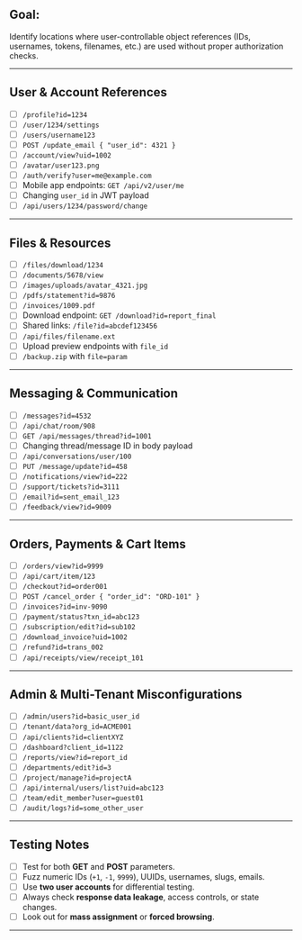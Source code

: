 
## Goal:
Identify locations where user-controllable object references (IDs, usernames, tokens, filenames, etc.) are used without proper authorization checks.

---

## User & Account References
- [ ] `/profile?id=1234`
- [ ] `/user/1234/settings`
- [ ] `/users/username123`
- [ ] `POST /update_email { "user_id": 4321 }`
- [ ] `/account/view?uid=1002`
- [ ] `/avatar/user123.png`
- [ ] `/auth/verify?user=me@example.com`
- [ ] Mobile app endpoints: `GET /api/v2/user/me`
- [ ] Changing `user_id` in JWT payload
- [ ] `/api/users/1234/password/change`

---

## Files & Resources
- [ ] `/files/download/1234`
- [ ] `/documents/5678/view`
- [ ] `/images/uploads/avatar_4321.jpg`
- [ ] `/pdfs/statement?id=9876`
- [ ] `/invoices/1009.pdf`
- [ ] Download endpoint: `GET /download?id=report_final`
- [ ] Shared links: `/file?id=abcdef123456`
- [ ] `/api/files/filename.ext`
- [ ] Upload preview endpoints with `file_id`
- [ ] `/backup.zip` with `file=param`

---

## Messaging & Communication
- [ ] `/messages?id=4532`
- [ ] `/api/chat/room/908`
- [ ] `GET /api/messages/thread?id=1001`
- [ ] Changing thread/message ID in body payload
- [ ] `/api/conversations/user/100`
- [ ] `PUT /message/update?id=458`
- [ ] `/notifications/view?id=222`
- [ ] `/support/tickets?id=3111`
- [ ] `/email?id=sent_email_123`
- [ ] `/feedback/view?id=9009`

---

## Orders, Payments & Cart Items
- [ ] `/orders/view?id=9999`
- [ ] `/api/cart/item/123`
- [ ] `/checkout?id=order001`
- [ ] `POST /cancel_order { "order_id": "ORD-101" }`
- [ ] `/invoices?id=inv-9090`
- [ ] `/payment/status?txn_id=abc123`
- [ ] `/subscription/edit?id=sub102`
- [ ] `/download_invoice?uid=1002`
- [ ] `/refund?id=trans_002`
- [ ] `/api/receipts/view/receipt_101`

---

## Admin & Multi-Tenant Misconfigurations
- [ ] `/admin/users?id=basic_user_id`
- [ ] `/tenant/data?org_id=ACME001`
- [ ] `/api/clients?id=clientXYZ`
- [ ] `/dashboard?client_id=1122`
- [ ] `/reports/view?id=report_id`
- [ ] `/departments/edit?id=3`
- [ ] `/project/manage?id=projectA`
- [ ] `/api/internal/users/list?uid=abc123`
- [ ] `/team/edit_member?user=guest01`
- [ ] `/audit/logs?id=some_other_user`

---

## Testing Notes
- [ ] Test for both **GET** and **POST** parameters.
- [ ] Fuzz numeric IDs (`+1`, `-1`, `9999`), UUIDs, usernames, slugs, emails.
- [ ] Use **two user accounts** for differential testing.
- [ ] Always check **response data leakage**, access controls, or state changes.
- [ ] Look out for **mass assignment** or **forced browsing**.

---
